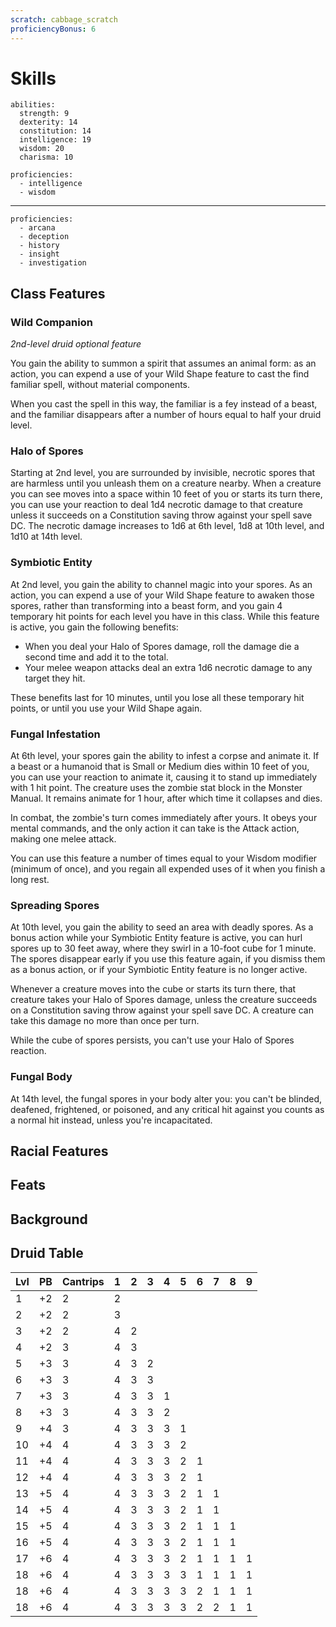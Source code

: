 ```yaml
---
scratch: cabbage_scratch
proficiencyBonus: 6
---
```

# Skills

```ability
abilities:
  strength: 9
  dexterity: 14
  constitution: 14
  intelligence: 19
  wisdom: 20
  charisma: 10

proficiencies:
  - intelligence
  - wisdom
```
---

```skills
proficiencies:
  - arcana
  - deception
  - history
  - insight
  - investigation
```

## Class Features

### Wild Companion

*2nd-level druid optional feature*

You gain the ability to summon a spirit that assumes an animal form: as an action, you can expend a use of your Wild Shape feature to cast the find familiar spell, without material components.

When you cast the spell in this way, the familiar is a fey instead of a beast, and the familiar disappears after a number of hours equal to half your druid level.

### Halo of Spores

Starting at 2nd level, you are surrounded by invisible, necrotic spores that are harmless until you unleash them on a creature nearby. When a creature you can see moves into a space within 10 feet of you or starts its turn there, you can use your reaction to deal 1d4 necrotic damage to that creature unless it succeeds on a Constitution saving throw against your spell save DC. The necrotic damage increases to 1d6 at 6th level, 1d8 at 10th level, and 1d10 at 14th level.

### Symbiotic Entity

At 2nd level, you gain the ability to channel magic into your spores. As an action, you can expend a use of your Wild Shape feature to awaken those spores, rather than transforming into a beast form, and you gain 4 temporary hit points for each level you have in this class. While this feature is active, you gain the following benefits:

- When you deal your Halo of Spores damage, roll the damage die a second time and add it to the total.
- Your melee weapon attacks deal an extra 1d6 necrotic damage to any target they hit.

These benefits last for 10 minutes, until you lose all these temporary hit points, or until you use your Wild Shape again.

### Fungal Infestation

At 6th level, your spores gain the ability to infest a corpse and animate it. If a beast or a humanoid that is Small or Medium dies within 10 feet of you, you can use your reaction to animate it, causing it to stand up immediately with 1 hit point. The creature uses the zombie stat block in the Monster Manual. It remains animate for 1 hour, after which time it collapses and dies.

In combat, the zombie's turn comes immediately after yours. It obeys your mental commands, and the only action it can take is the Attack action, making one melee attack.

You can use this feature a number of times equal to your Wisdom modifier (minimum of once), and you regain all expended uses of it when you finish a long rest.

### Spreading Spores

At 10th level, you gain the ability to seed an area with deadly spores. As a bonus action while your Symbiotic Entity feature is active, you can hurl spores up to 30 feet away, where they swirl in a 10-foot cube for 1 minute. The spores disappear early if you use this feature again, if you dismiss them as a bonus action, or if your Symbiotic Entity feature is no longer active.

Whenever a creature moves into the cube or starts its turn there, that creature takes your Halo of Spores damage, unless the creature succeeds on a Constitution saving throw against your spell save DC. A creature can take this damage no more than once per turn.

While the cube of spores persists, you can't use your Halo of Spores reaction.

### Fungal Body

At 14th level, the fungal spores in your body alter you: you can't be blinded, deafened, frightened, or poisoned, and any critical hit against you counts as a normal hit instead, unless you're incapacitated.

## Racial Features

## Feats

## Background

## Druid Table

| Lvl | PB | Cantrips | 1 | 2 | 3 | 4 | 5 | 6 | 7 | 8 | 9 |
| -- | -- | -- | -- | -- | -- | -- | -- | -- | -- | -- | -- |
| 1 | +2 | 2 | 2 |  |  |  |  |  |  |  |  |
| 2 | +2 | 2 | 3 |  |  |  |  |  |  |  |  |
| 3 | +2 | 2 | 4 | 2 |  |  |  |  |  |  |  |
| 4 | +2 | 3 | 4 | 3 |  |  |  |  |  |  |  |
| 5 | +3 | 3 | 4 | 3 | 2 |  |  |  |  |  |  |
| 6 | +3 | 3 | 4 | 3 | 3 |  |  |  |  |  |  |
| 7 | +3 | 3 | 4 | 3 | 3 | 1 |  |  |  |  |  |
| 8 | +3 | 3 | 4 | 3 | 3 | 2 |  |  |  |  |  |
| 9 | +4 | 3 | 4 | 3 | 3 | 3 | 1 |  |  |  |  |
| 10 | +4 | 4 | 4 | 3 | 3 | 3 | 2 |  |  |  |  |
| 11 | +4 | 4 | 4 | 3 | 3 | 3 | 2 | 1 |  |  |  |
| 12 | +4 | 4 | 4 | 3 | 3 | 3 | 2 | 1 |  |  |  |
| 13 | +5 | 4 | 4 | 3 | 3 | 3 | 2 | 1 | 1 |  |  |
| 14 | +5 | 4 | 4 | 3 | 3 | 3 | 2 | 1 | 1 |  |  |
| 15 | +5 | 4 | 4 | 3 | 3 | 3 | 2 | 1 | 1 | 1 |  |
| 16 | +5 | 4 | 4 | 3 | 3 | 3 | 2 | 1 | 1 | 1 |  |
| 17 | +6 | 4 | 4 | 3 | 3 | 3 | 2 | 1 | 1 | 1 | 1 |
| 18 | +6 | 4 | 4 | 3 | 3 | 3 | 3 | 1 | 1 | 1 | 1 |
| 18 | +6 | 4 | 4 | 3 | 3 | 3 | 3 | 2 | 1 | 1 | 1 |
| 18 | +6 | 4 | 4 | 3 | 3 | 3 | 3 | 2 | 2 | 1 | 1 |